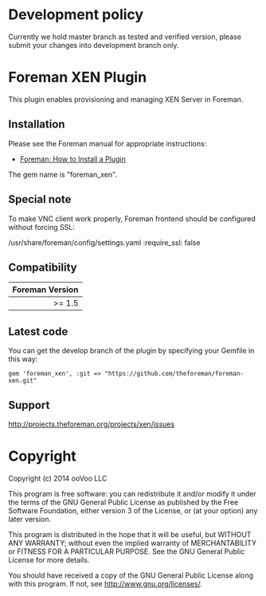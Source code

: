 # Development policy #

Currently we hold master branch as tested and verified version, please submit your changes into development branch only.

# Foreman XEN Plugin

This plugin enables provisioning and managing XEN Server in Foreman.

## Installation

Please see the Foreman manual for appropriate instructions:

* [Foreman: How to Install a Plugin](http://theforeman.org/manuals/latest/index.html#6.1InstallaPlugin)

The gem name is "foreman_xen".

## Special note

To make VNC client work properly, Foreman frontend should be configured without forcing SSL:

/usr/share/foreman/config/settings.yaml
:require_ssl: false

## Compatibility

| Foreman Version |
| ---------------:|
| >=  1.5         |

## Latest code

You can get the develop branch of the plugin by specifying your Gemfile in this way:

    gem 'foreman_xen', :git => "https://github.com/theforeman/foreman-xen.git"

## Support

http://projects.theforeman.org/projects/xen/issues

# Copyright

Copyright (c) 2014 ooVoo LLC

This program is free software: you can redistribute it and/or modify
it under the terms of the GNU General Public License as published by
the Free Software Foundation, either version 3 of the License, or
(at your option) any later version.

This program is distributed in the hope that it will be useful,
but WITHOUT ANY WARRANTY; without even the implied warranty of
MERCHANTABILITY or FITNESS FOR A PARTICULAR PURPOSE.  See the
GNU General Public License for more details.

You should have received a copy of the GNU General Public License
along with this program.  If not, see <http://www.gnu.org/licenses/>.
